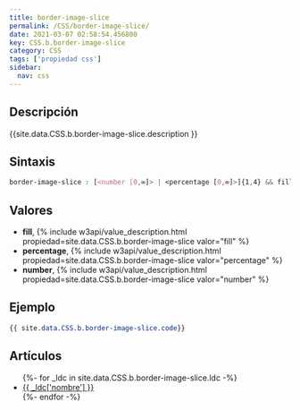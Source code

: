 ```yaml
---
title: border-image-slice
permalink: /CSS/border-image-slice/
date: 2021-03-07 02:58:54.456800
key: CSS.b.border-image-slice
category: CSS
tags: ['propiedad css']
sidebar: 
  nav: css
---
```


## Descripción
{{site.data.CSS.b.border-image-slice.description }}

## Sintaxis
~~~css
border-image-slice : [<number [0,∞]> | <percentage [0,∞]>]{1,4} && fill?
~~~

## Valores
* **fill**,  {% include w3api/value_description.html propiedad=site.data.CSS.b.border-image-slice valor="fill" %}
* **percentage**,  {% include w3api/value_description.html propiedad=site.data.CSS.b.border-image-slice valor="percentage" %}
* **number**,  {% include w3api/value_description.html propiedad=site.data.CSS.b.border-image-slice valor="number" %}

## Ejemplo
~~~css
{{ site.data.CSS.b.border-image-slice.code}}
~~~

## Artículos
<ul>
{%- for _ldc in site.data.CSS.b.border-image-slice.ldc -%}
   <li>
       <a href="{{_ldc['url'] }}">{{ _ldc['nombre'] }}</a>
   </li>
{%- endfor -%}
</ul>

